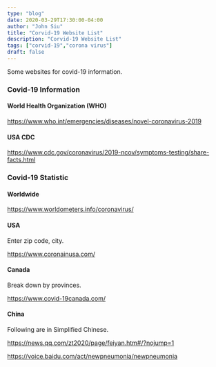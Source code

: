 ```yaml
---
type: "blog"
date: 2020-03-29T17:30:00-04:00
author: "John Siu"
title: "Corvid-19 Website List"
description: "Corvid-19 Website List"
tags: ["corvid-19","corona virus"]
draft: false
---
```


Some websites for covid-19 information.

<!--more-->

### Covid-19 Information

#### World Health Organization (WHO)

https://www.who.int/emergencies/diseases/novel-coronavirus-2019

#### USA CDC

https://www.cdc.gov/coronavirus/2019-ncov/symptoms-testing/share-facts.html

### Covid-19 Statistic

#### Worldwide

https://www.worldometers.info/coronavirus/

#### USA

Enter zip code, city.

https://www.coronainusa.com/

#### Canada

Break down by provinces.

https://www.covid-19canada.com/

#### China

Following are in Simplified Chinese.

https://news.qq.com/zt2020/page/feiyan.htm#/?nojump=1

https://voice.baidu.com/act/newpneumonia/newpneumonia
